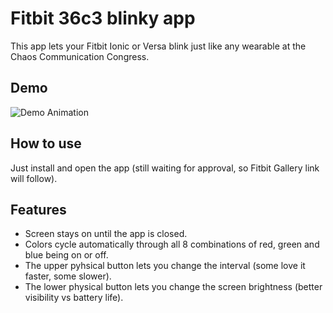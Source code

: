 # Fitbit 36c3 blinky app

This app lets your Fitbit Ionic or Versa blink just like any wearable at the Chaos Communication Congress. 

## Demo

![Demo Animation](../assets/animation.gif?raw=true)

## How to use

Just install and open the app (still waiting for approval, so Fitbit Gallery link will follow).

## Features

* Screen stays on until the app is closed.
* Colors cycle automatically through all 8 combinations of red, green and blue being on or off.
* The upper pyhsical button lets you change the interval (some love it faster, some slower).
* The lower physical button lets you change the screen brightness (better visibility vs battery life).
